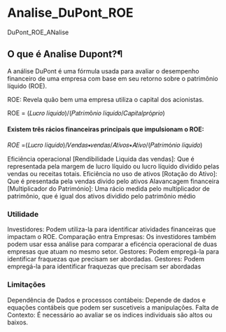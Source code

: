 # Analise_DuPont_ROE
DuPont_ROE_ANalise

## O que é Analise Dupont?¶
A análise DuPont é uma fórmula usada para avaliar o desempenho financeiro de uma empresa com base em seu retorno sobre o patrimônio líquido (ROE).

ROE: Revela quão bem uma empresa utiliza o capital dos acionistas.

ROE = (𝐿𝑢𝑐𝑟𝑜 𝑙𝑖𝑞𝑢𝑖𝑑𝑜)/(𝑃𝑎𝑡𝑟𝑖𝑚ô𝑛𝑖𝑜 𝑙𝑖𝑞𝑢𝑖𝑑𝑜/𝐶𝑎𝑝𝑖𝑡𝑎𝑙𝑝𝑟ó𝑝𝑟𝑖𝑜)

#### Existem três rácios financeiras principais que impulsionam o ROE:

*ROE* =(𝐿𝑢𝑐𝑟𝑜 𝑙𝑖𝑞𝑢𝑖𝑑𝑜)/𝑉𝑒𝑛𝑑𝑎𝑠∗𝑣𝑒𝑛𝑑𝑎𝑠/𝐴𝑡𝑖𝑣𝑜𝑠∗𝐴𝑡𝑖𝑣𝑜/(𝑃𝑎𝑡𝑟𝑖𝑚ó𝑛𝑖𝑜 𝑙𝑖𝑞𝑢𝑖𝑑𝑜)

Eficiência operacional [Rendibilidade Liquida das vendas]: Que é representada pela margem de lucro líquido ou lucro líquido dividido pelas vendas ou receitas totais. Eficiência no uso de ativos [Rotação do Ativo]: Que é presentada pela vendas divido pelo ativos Alavancagem financeira [Multiplicador do Património]: Uma rácio medida pelo multiplicador de patrimônio, que é igual dos ativos dividido pelo patrimônio médio

### Utilidade
Investidores: Podem utiliza-la para identificar atividades financeiras que impactam o ROE.
Comparação entra Empresas: Os investidores também podem usar essa análise para comparar a eficéncia operacional de duas empresas que atuam no mesmo setor. 
Gestores: Podem empregá-la para identificar fraquezas que precisam ser abordadas. Gestores: Podem empregá-la para identificar fraquezas que precisam ser abordadas

### Limitações
Dependência de Dados e processos contábeis: Depende de dados e equações contábeis que podem ser suscetiveis a manipulações.
Falta de Contexto: É necessário ao avaliar se os indices individuais são altos ou baixos.
